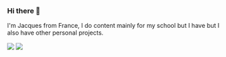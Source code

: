 ### Hi there 👋

I'm Jacques from France, I do content mainly for my school but I have but I also have other personal projects.

<a>
  <img align="center" src="https://github-readme-stats.vercel.app/api?username=Evonya&count_private=true&show_icons=true&theme=dracula" />
</a>
<a>
  <img align="center" src="https://github-readme-stats.vercel.app/api/top-langs/?username=Evonya" />
</a>
